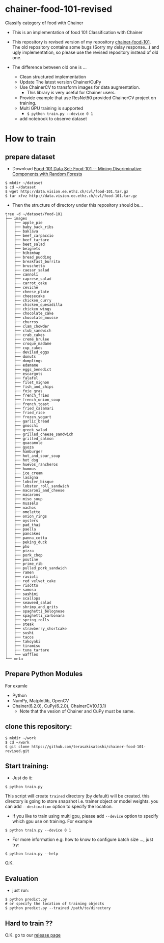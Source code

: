 # chainer-food-101-revised

Classify category of food with Chainer

- This is an implementation of food 101 Classification with Chainer
- This repository is revised version of my repository [chainer-food-101](https://github.com/terasakisatoshi/chainer-food-101). The old repository contains some bugs (Sorry my delay response...) and ugly implementation, so please use the revised repository instead of old one.

- The difference between old one is ...
   - Clean structured implementation
   - Update The latest version Chainer/CuPy
   - Use ChainerCV to transform images for data augmentation.
      - This library is very useful for Chainer users.
   - Provide example that use ResNet50 provided ChainerCV project on training.
   - Multi GPU training is supported
     - `$ python train.py --device 0 1`
   - add notebook to observe dataset

# How to train

## prepare dataset

- Download [Food-101 Data Set: Food-101 -- Mining Discriminative Components with Random Forests](https://www.vision.ee.ethz.ch/datasets_extra/food-101/)

```console
$ mkdir ~/dataset
$ cd ~/dataset
$ wget http://data.vision.ee.ethz.ch/cvl/food-101.tar.gz
$ tar xfvz http://data.vision.ee.ethz.ch/cvl/food-101.tar.gz
```

- Then the structure of directory under this repository should be...

```
tree -d ~/dataset/food-101
├── images
│   ├── apple_pie
│   ├── baby_back_ribs
│   ├── baklava
│   ├── beef_carpaccio
│   ├── beef_tartare
│   ├── beet_salad
│   ├── beignets
│   ├── bibimbap
│   ├── bread_pudding
│   ├── breakfast_burrito
│   ├── bruschetta
│   ├── caesar_salad
│   ├── cannoli
│   ├── caprese_salad
│   ├── carrot_cake
│   ├── ceviche
│   ├── cheese_plate
│   ├── cheesecake
│   ├── chicken_curry
│   ├── chicken_quesadilla
│   ├── chicken_wings
│   ├── chocolate_cake
│   ├── chocolate_mousse
│   ├── churros
│   ├── clam_chowder
│   ├── club_sandwich
│   ├── crab_cakes
│   ├── creme_brulee
│   ├── croque_madame
│   ├── cup_cakes
│   ├── deviled_eggs
│   ├── donuts
│   ├── dumplings
│   ├── edamame
│   ├── eggs_benedict
│   ├── escargots
│   ├── falafel
│   ├── filet_mignon
│   ├── fish_and_chips
│   ├── foie_gras
│   ├── french_fries
│   ├── french_onion_soup
│   ├── french_toast
│   ├── fried_calamari
│   ├── fried_rice
│   ├── frozen_yogurt
│   ├── garlic_bread
│   ├── gnocchi
│   ├── greek_salad
│   ├── grilled_cheese_sandwich
│   ├── grilled_salmon
│   ├── guacamole
│   ├── gyoza
│   ├── hamburger
│   ├── hot_and_sour_soup
│   ├── hot_dog
│   ├── huevos_rancheros
│   ├── hummus
│   ├── ice_cream
│   ├── lasagna
│   ├── lobster_bisque
│   ├── lobster_roll_sandwich
│   ├── macaroni_and_cheese
│   ├── macarons
│   ├── miso_soup
│   ├── mussels
│   ├── nachos
│   ├── omelette
│   ├── onion_rings
│   ├── oysters
│   ├── pad_thai
│   ├── paella
│   ├── pancakes
│   ├── panna_cotta
│   ├── peking_duck
│   ├── pho
│   ├── pizza
│   ├── pork_chop
│   ├── poutine
│   ├── prime_rib
│   ├── pulled_pork_sandwich
│   ├── ramen
│   ├── ravioli
│   ├── red_velvet_cake
│   ├── risotto
│   ├── samosa
│   ├── sashimi
│   ├── scallops
│   ├── seaweed_salad
│   ├── shrimp_and_grits
│   ├── spaghetti_bolognese
│   ├── spaghetti_carbonara
│   ├── spring_rolls
│   ├── steak
│   ├── strawberry_shortcake
│   ├── sushi
│   ├── tacos
│   ├── takoyaki
│   ├── tiramisu
│   ├── tuna_tartare
│   └── waffles
└── meta
```

## Prepare Python Modules

For examle

- Python
- NumPy, Matplotlib, OpenCV
- Chainer(6.2.0), CuPy(6.2.0), ChainerCV(0.13.1)
  - Note that the vesion of Chainer and CuPy must be same.

## clone this repository:

```
$ mkdir ~/work
$ cd ~/work
$ git clone https://github.com/terasakisatoshi/chainer-food-101-revised.git
```

## Start training:

- Just do it:

```
$ python train.py
```

This script will create `trained` directory (by default) will be created. this directory is going to store snapshot i.e. trainer object or model weights. you can add `--destination` option to specify the location.

- If you like to train using multi gpu, please add `--device` option to specify which gpu use on training. For example

```
$ python train.py --device 0 1
```

- For more information e.g. how to know to configure batch size ..., just try:

```
$ python train.py --help
```

O.K.

## Evaluation

- just run:

```
$ python predict.py
# or specify the location of training objects
$ python predict.py --trained /path/to/directory
```

## Hard to train ??

O.K. go to our [release page](https://github.com/terasakisatoshi/chainer-food-101-revised/releases/tag/v0.1.0)
